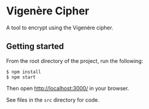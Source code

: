 # Vigenère Cipher
A tool to encrypt using the Vigenère cipher.

## Getting started
From the root directory of the project, run the following:
```
$ npm install
$ npm start
```
Then open [http://localhost:3000/](http://localhost:3000/) in your browser.

See files in the `src` directory for code.
